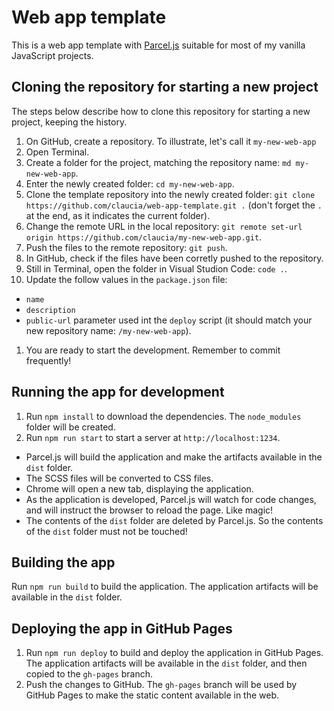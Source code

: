 # Web app template

This is a web app template with [Parcel.js](https://parceljs.org/) suitable for most of my vanilla JavaScript projects.

## Cloning the repository for starting a new project

The steps below describe how to clone this repository for starting a new project, keeping the history.

1. On GitHub, create a repository. To illustrate, let's call it `my-new-web-app` 
1. Open Terminal.
1. Create a folder for the project, matching the repository name: `md my-new-web-app`.
1. Enter the newly created folder: `cd my-new-web-app`.
1. Clone the template repository into the newly created folder: `git clone https://github.com/claucia/web-app-template.git .` (don't forget the `.` at the end, as it indicates the current folder).
1. Change the remote URL in the local repository: `git remote set-url origin https://github.com/claucia/my-new-web-app.git`.
1. Push the files to the remote repository: `git push`.
1. In GitHub, check if the files have been corretly pushed to the repository.
1. Still in Terminal, open the folder in Visual Studion Code: `code .`.
1. Update the follow values in the `package.json` file:
  - `name`
  - `description`
  - `public-url` parameter used int the `deploy` script (it should match your new repository name: `/my-new-web-app`).
1. You are ready to start the development. Remember to commit frequently!

## Running the app for development

1. Run `npm install` to download the dependencies. The `node_modules` folder will be created.
1. Run `npm run start` to start a server at `http://localhost:1234`.
 - Parcel.js will build the application and make the artifacts available in the `dist` folder.
 - The SCSS files will be converted to CSS files.
 - Chrome will open a new tab, displaying the application.
 - As the application is developed, Parcel.js will watch for code changes, and will instruct the browser to reload the page. Like magic!
 - The contents of the `dist` folder are deleted by Parcel.js. So the contents of the `dist` folder must not be touched!

## Building the app

Run `npm run build` to build the application. The application artifacts will be available in the `dist` folder.

## Deploying the app in GitHub Pages

1. Run `npm run deploy` to build and deploy the application in GitHub Pages. The application artifacts will be available in the `dist` folder, and then copied to the `gh-pages` branch. 
1. Push the changes to GitHub. The `gh-pages` branch will be used by GitHub Pages to make the static content available in the web.
